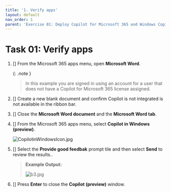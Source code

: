 ```yaml
---
title: '1. Verify apps'
layout: default
nav_order: 1
parent: 'Exercise 01: Deploy Copilot for Microsoft 365 and Windows Copilot'
---
```


# Task 01: Verify apps

1. [] From the Microsoft 365 apps menu, open **Microsoft Word**.

	{: .note } 
	> In this example you are signed in using an account for a user that does not have a Copilot for Microsoft 365 license assigned.

1. [] Create a new blank document and confirm Copilot is not integrated is not available in the ribbon bar.

1. [] Close the **Microsoft Word document** and the **Microsoft Word tab**.

1. [] From the Microsoft 365 apps menu, select **Copilot in Windows (preview)**.  
    
    ![CopilotinWindowsIcon.jpg](../../media/CopilotinWindowsIcon.jpg)

1. [] Select the **Provide good feedbak** prompt tile and then select **Send** to review the results..


    > **Example Output:**
    >
    > ![b3.jpg](../media/b3.jpg)


1. [] Press **Enter** to close the **Copilot (preview)** window. 